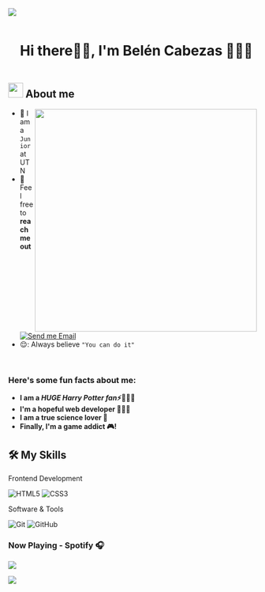 <!--divider-->

<img src="https://user-images.githubusercontent.com/73097560/115834477-dbab4500-a447-11eb-908a-139a6edaec5c.gif">


<div id="user-content-toc">
  <ul align="left">
    <summary><h1 style="display: inline-block">Hi there👋🏾, I'm Belén Cabezas 👩🏾‍💻</h1></summary>
  </ul>
</div>

<!--About Me-->
## <picture><img src = "https://github.com/7oSkaaa/7oSkaaa/blob/main/Images/about_me.gif?raw=true" width = 30px></picture> About me
<img align="right" src="https://i.giphy.com/2IudUHdI075HL02Pkk.webp" width = 450px></picture>


- :school: I am a `Junior` at UTN
- :email: Feel free to **reach me out** [![Send me Email](https://img.shields.io/static/v1?label=email&amp;message=BelenCabezas&amp;color=EA4335&amp;style=flat-square)](mailto:0cabezasbelen0@gmail,com)
- 😌: Always believe `"You can do it"`

<br>
<h3> Here's some fun facts about me: </h3>

- **I am a ***HUGE Harry Potter fan***⚡🧙🏻‍♂️**
-  **I'm a hopeful web developer 👩🏻‍💻**
-  **I am a true science lover 🔬**
-  **Finally, I'm a game addict 🎮!**


## 🛠️ My Skills

 Frontend Development

![HTML5](https://img.shields.io/badge/HTML-E34F26?style=flat-square&logo=HTML5&logoColor=white)
![CSS3](https://img.shields.io/badge/CSS-1572B6?style=flat-square&logo=CSS3&logoColor=white)


Software & Tools

![Git](https://img.shields.io/badge/Git-F05032?style=flat-square&logo=Git&logoColor=white)
![GitHub](https://img.shields.io/badge/GitHub-181717?style=flat-square&logo=GitHub&logoColor=white)

 ### Now Playing - Spotify 🎧
<p>
 <a href="https://spotify-github-profile.vercel.app/api/view.svg?uid=usteh&redirect=true">
   <img src="https://spotify-github-profile.vercel.app/api/view.svg?uid=usteh&cover_image=true&theme=novatorem&show_offline=true&background_color=fffafa&interchange=false&bar_color=14e4ff&bar_color_cover=false"/>
 </a>
 </p>

<img src="https://user-images.githubusercontent.com/73097560/115834477-dbab4500-a447-11eb-908a-139a6edaec5c.gif">

